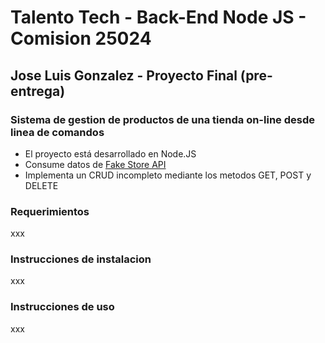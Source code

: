 # Talento Tech - Back-End Node JS - Comision 25024
## Jose Luis Gonzalez - Proyecto Final (pre-entrega)
### Sistema de gestion de productos de una tienda on-line desde linea de comandos

- El proyecto está desarrollado en Node.JS
- Consume datos de [Fake Store API](https://fakestoreapi.com/)
- Implementa un CRUD incompleto mediante los metodos GET, POST y DELETE

### Requerimientos
xxx

### Instrucciones de instalacion
xxx

### Instrucciones de uso
xxx
